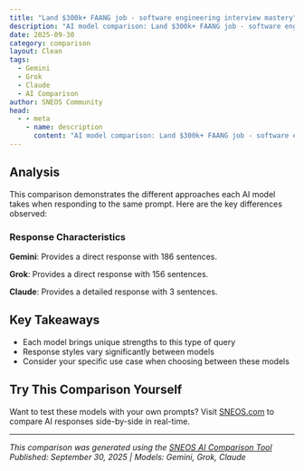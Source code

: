 ```yaml
---
title: "Land $300k+ FAANG job - software engineering interview mastery"
description: "AI model comparison: Land $300k+ FAANG job - software engineering interview mastery..."
date: 2025-09-30
category: comparison
layout: Clean
tags:
  - Gemini
  - Grok
  - Claude
  - AI Comparison
author: SNEOS Community
head:
  - - meta
    - name: description
      content: "AI model comparison: Land $300k+ FAANG job - software engineering interview mastery..."
---
```


<ChatComparison
  title="Land $300k+ FAANG job - software engineering interview mastery"
  prompt="Land $300k+ FAANG job - software engineering interview mastery"
  :responses='{"Gemini": "Okay, let\u0027s break down how to achieve software engineering interview mastery and land that coveted $300k\u002B FAANG (or similar high-paying tech company) job. This is a marathon, not a sprint, so be prepared to invest time and effort. We\u0027ll cover key areas, provide resources, and offer strategies.\n\n**I. Foundational Knowledge \u0026 Skills:**\n\nThis is the bedrock. Without a solid foundation, you\u0027ll struggle even with clever interview techniques.\n\n* **Data Structures \u0026 Algorithms (DSA):** Absolutely essential. This is the *most* heavily tested area.\n * **Key Concepts:**\n * **Arrays:** Basic operations, searching, sorting.\n * **Linked Lists:** Singly, doubly, circular. Insertion, deletion, traversal.\n * **Stacks \u0026 Queues:** LIFO, FIFO. Implementations using arrays and linked lists.\n * **Trees:** Binary trees, binary search trees (BSTs), balanced trees (AVL, Red-Black). Tree traversal (inorder, preorder, postorder).\n * **Graphs:** Representations (adjacency matrix, adjacency list). Graph traversal (BFS, DFS). Shortest path algorithms (Dijkstra\u0027s, Bellman-Ford).\n * **Hash Tables:** Collision resolution techniques (chaining, open addressing). Understanding hash functions.\n * **Heaps:** Min-heaps, max-heaps. Priority queues.\n * **Essential Algorithms:**\n * **Sorting:** Bubble Sort, Insertion Sort, Selection Sort, Merge Sort, Quick Sort, Heap Sort, Radix Sort. Understand their time and space complexities and when to use which.\n * **Searching:** Binary Search.\n * **Graph Algorithms:** Dijkstra\u0027s, Bellman-Ford, BFS, DFS, Topological Sort.\n * **Dynamic Programming:** Understanding overlapping subproblems and optimal substructure. Common DP problems (e.g., Fibonacci sequence, Knapsack problem, Longest Common Subsequence).\n * **Resources:**\n * **LeetCode:** The *primary* platform for practicing DSA problems. Focus on \u0022Top Interview Questions\u0022 lists for specific companies (Google, Amazon, Facebook, etc.). Aim to solve at least 200-300 problems across different difficulty levels.\n * **Cracking the Coding Interview (Gayle Laakmann McDowell):** A classic. Covers DSA concepts and provides interview strategies.\n * **Introduction to Algorithms (CLRS):** A more academic, in-depth treatment of algorithms.\n * **Online Courses:** Coursera, edX, Udemy, Udacity offer courses on DSA, often taught by renowned professors.\n* **Object-Oriented Programming (OOP):**\n * **Key Concepts:**\n * **Encapsulation:** Bundling data and methods that operate on that data within a class.\n * **Abstraction:** Hiding complex implementation details and exposing only essential information.\n * **Inheritance:** Creating new classes based on existing classes, inheriting their properties and behaviors.\n * **Polymorphism:** The ability of an object to take on many forms. (e.g., method overriding, method overloading).\n * **Design Patterns:** Common solutions to recurring design problems (e.g., Singleton, Factory, Observer).\n * **Resources:**\n * **Head First Design Patterns:** A great introduction to design patterns.\n * **Clean Code (Robert C. Martin):** Focuses on writing maintainable and readable code, which is important for interviewers.\n* **System Design:**\n * **Key Concepts:**\n * **Scalability:** The ability of a system to handle increasing load.\n * **Availability:** The percentage of time a system is operational.\n * **Consistency:** Ensuring that data is consistent across multiple nodes in a distributed system.\n * **Fault Tolerance:** The ability of a system to continue operating even if some components fail.\n * **CAP Theorem:** Understanding the trade-offs between Consistency, Availability, and Partition Tolerance.\n * **Common System Components:**\n * Load Balancers\n * Databases (SQL, NoSQL)\n * Caching (e.g., Redis, Memcached)\n * Message Queues (e.g., Kafka, RabbitMQ)\n * Content Delivery Networks (CDNs)\n * **System Design Interview Process:**\n * **Understand the Requirements:** Clarify the problem statement with the interviewer. Ask questions about scale, expected usage, and constraints.\n * **High-Level Design:** Outline the major components of the system and how they interact.\n * **Detailed Design:** Dive deeper into specific components, such as database schemas, API endpoints, and caching strategies.\n * **Consider Trade-offs:** Discuss the trade-offs involved in different design choices. Explain why you chose one approach over another.\n * **Address Bottlenecks:** Identify potential bottlenecks in the system and propose solutions.\n * **Consider Scalability, Availability, and Security:** Always keep these factors in mind throughout the design process.\n * **Resources:**\n * **Designing Data-Intensive Applications (Martin Kleppmann):** A comprehensive guide to system design principles and technologies.\n * **System Design Interview \u2013 An Insider\u0027s Guide (Alex Xu):** A practical guide to system design interviews.\n * **Grokking the System Design Interview:** A course that covers many common system design questions.\n * **YouTube Channels:** Watch videos on system design from channels like \u0022Success in Tech\u0022 and \u0022ByteByteGo.\u0022\n* **Operating Systems \u0026 Computer Architecture (Good to Have):** While not always directly tested, a good understanding helps you reason about performance and resource usage.\n * **Key Concepts:**\n * Processes and Threads\n * Memory Management (Virtual Memory, Paging)\n * Concurrency and Synchronization (Locks, Semaphores)\n * File Systems\n * CPU Architecture (Caching, Pipelining)\n\n**II. Language Proficiency:**\n\n* **Choose a Language:** Python, Java, or C\u002B\u002B are the most common choices for FAANG interviews. Choose the one you\u0027re most comfortable with and become *very* proficient.\n* **Master the Fundamentals:** Understand data types, control flow, object-oriented programming concepts, and common libraries.\n* **Practice, Practice, Practice:** Solve DSA problems in your chosen language. Pay attention to code style and best practices.\n* **Resources:**\n * Official documentation for your chosen language.\n * Online courses and tutorials.\n * Books on advanced language features.\n\n**III. Interview Practice \u0026 Strategy:**\n\n* **Mock Interviews:** The *most* important part of preparation.\n * **Platforms:**\n * **Pramp:** Peer-to-peer mock interviews.\n * **InterviewBit:** Offers a structured interview preparation curriculum.\n * **LeetCode Discuss (Find Mock Interview Partners):** Great for finding people studying for similar roles.\n * **Gainlo (Paid):** Connects you with experienced engineers for realistic mock interviews.\n * **Career Services (if you are a student or recent grad):** Many universities offer mock interview services.\n * **Key Points:**\n * **Simulate the Interview Environment:** Find a quiet place, set a timer, and use a whiteboard or shared document.\n * **Think Out Loud:** Verbalize your thought process as you solve the problem. This allows the interviewer to understand your approach and provide feedback.\n * **Ask Clarifying Questions:** Before you start coding, make sure you fully understand the problem requirements and constraints.\n * **Test Your Code:** Write test cases to verify that your code works correctly.\n * **Analyze Your Performance:** After each mock interview, review your performance and identify areas for improvement.\n* **Behavioral Questions:**\n * **STAR Method:** Use the STAR method (Situation, Task, Action, Result) to answer behavioral questions.\n * **Situation:** Briefly describe the context of the situation.\n * **Task:** Explain your role or responsibility in the situation.\n * **Action:** Describe the specific actions you took to address the situation.\n * **Result:** Explain the outcome of your actions and what you learned.\n * **Prepare Examples:** Think about situations where you demonstrated leadership, teamwork, problem-solving, and communication skills.\n * **Be Honest and Authentic:** Don\u0027t try to fabricate stories. Focus on highlighting your strengths and learning from your mistakes.\n * **Common Behavioral Questions:**\n * Tell me about a time you failed.\n * Tell me about a time you had to work with a difficult team member.\n * Tell me about a time you had to make a difficult decision.\n * Tell me about a time you had to learn something new quickly.\n * Why are you interested in working at [Company Name]?\n* **Company Research:**\n * **Understand the Company\u0027s Mission and Values:** Show that you\u0027re genuinely interested in the company and its goals.\n * **Research the Company\u0027s Products and Services:** Be familiar with the company\u0027s offerings and how they work.\n * **Understand the Company\u0027s Engineering Culture:** Learn about the company\u0027s approach to software development and its engineering practices.\n* **Communication Skills:**\n * **Be Clear and Concise:** Communicate your ideas clearly and avoid jargon.\n * **Listen Carefully:** Pay attention to the interviewer\u0027s questions and respond thoughtfully.\n * **Ask Questions:** Ask thoughtful questions about the role, the team, and the company. This shows that you\u0027re engaged and interested.\n * **Maintain Eye Contact and Smile:** These simple gestures can make a big difference in how you\u0027re perceived.\n* **Common Interview Mistakes to Avoid:**\n * **Not Clarifying the Problem:** Make sure you fully understand the problem before you start coding.\n * **Jumping into Code Too Quickly:** Take some time to think about the problem and outline your approach.\n * **Writing Code Without Testing:** Test your code thoroughly to ensure that it works correctly.\n * **Not Explaining Your Thought Process:** Verbalize your thought process so the interviewer can understand your approach.\n * **Being Arrogant or Defensive:** Be humble and open to feedback.\n * **Not Asking Questions:** Show that you\u0027re engaged and interested by asking thoughtful questions.\n\n**IV. Targeted Preparation (Based on Company):**\n\n* **Google:** Known for algorithmic depth, system design expertise, and problem-solving ability. Expect questions on graph algorithms, dynamic programming, and distributed systems.\n* **Amazon:** Emphasizes leadership principles and practical problem-solving. Expect questions on data structures, algorithms, and system design, often related to e-commerce or cloud computing. Be ready to give specific examples of when you have lived the Amazon Leadership Principles.\n* **Facebook (Meta):** Focuses on data structures, algorithms, and system design, particularly related to social networking. Expect questions on graph databases, caching, and distributed systems.\n* **Apple:** Values innovation, user experience, and attention to detail. Expect questions on data structures, algorithms, and system design, often related to iOS or macOS development.\n* **Netflix:** Places a strong emphasis on performance, scalability, and reliability. Expect questions on distributed systems, caching, and data streaming.\n\n**V. The Job Search:**\n\n* **Resume Optimization:**\n * **Highlight Relevant Skills and Experience:** Tailor your resume to each job application, emphasizing the skills and experience that are most relevant to the role.\n * **Use Keywords:** Incorporate keywords from the job description into your resume. Many companies use applicant tracking systems (ATS) to screen resumes.\n * **Quantify Your Achievements:** Use numbers to quantify your accomplishments whenever possible. For example, \u0022Improved website performance by 20%.\u0022\n * **Keep it Concise:** Aim for a one-page resume if you have less than 10 years of experience.\n* **Networking:**\n * **LinkedIn:** Connect with recruiters and engineers at your target companies.\n * **Industry Events:** Attend conferences and meetups to network with people in the industry.\n * **Referrals:** Ask your friends, family, and former colleagues for referrals. Referrals can significantly increase your chances of getting an interview.\n* **Apply Widely:** Don\u0027t limit yourself to just a few companies. Apply to a wide range of companies that interest you.\n* **Negotiate Your Salary:** Don\u0027t be afraid to negotiate your salary. Research the average salary for similar roles in your location. Be prepared to justify your salary expectations based on your skills, experience, and the value you bring to the company.\n\n**VI. Timeline \u0026 Consistency:**\n\n* **This is a Long-Term Investment:** Plan for at least 3-6 months of dedicated preparation.\n* **Consistency is Key:** Study and practice regularly, even if it\u0027s just for a few hours each day.\n* **Don\u0027t Get Discouraged:** It\u0027s normal to face setbacks and rejections. Learn from your mistakes and keep moving forward.\n\n**VII. Specific Resources \u0026 Tools:**\n\n* **LeetCode:** (leetcode.com) - Coding Practice\n* **Glassdoor:** (glassdoor.com) - Company Reviews, Salary Information, Interview Questions\n* **LinkedIn:** (linkedin.com) - Networking, Job Search\n* **Cracking the Coding Interview:** (Book) - Interview Preparation Guide\n* **Designing Data-Intensive Applications:** (Book) - System Design\n* **System Design Interview \u2013 An Insider\u0027s Guide:** (Book) - System Design\n* **Grokking the System Design Interview:** (educative.io) - System Design Course\n* **Pramp:** (pramp.com) - Mock Interviews\n* **InterviewBit:** (interviewbit.com) - Interview Preparation\n* **Visual Studio Code (VS Code):** A popular and versatile code editor.\n* **Data Structures and Algorithms Specialization (Coursera):** A comprehensive Coursera specialization on data structures and algorithms.\n\n**Example Study Plan (3-Month Intensive):**\n\n* **Month 1:**\n * **Focus:** DSA Fundamentals (Arrays, Linked Lists, Stacks, Queues, Trees)\n * **Activities:**\n * Solve LeetCode easy and medium problems (at least 10-15 per day).\n * Read chapters on relevant DSA topics in \u0022Cracking the Coding Interview.\u0022\n * Practice implementing data structures from scratch.\n * **Mock Interviews:** 1-2 per week focused on DSA.\n* **Month 2:**\n * **Focus:** Advanced DSA (Graphs, Dynamic Programming, Heaps, Hash Tables) and OOP.\n * **Activities:**\n * Solve LeetCode medium and hard problems.\n * Study common dynamic programming patterns.\n * Practice OOP design principles and implement design patterns.\n * **Mock Interviews:** 2-3 per week focused on DSA and OOP.\n* **Month 3:**\n * **Focus:** System Design, Behavioral Questions, Company Research.\n * **Activities:**\n * Read \u0022Designing Data-Intensive Applications\u0022 and \u0022System Design Interview \u2013 An Insider\u0027s Guide.\u0022\n * Practice system design problems on Grokking the System Design Interview.\n * Prepare answers to common behavioral questions using the STAR method.\n * Research your target companies and their engineering culture.\n * **Mock Interviews:** 3-4 per week focused on System Design, Behavioral Questions, and Full-Stack Simulations.\n\n**Key Takeaways:**\n\n* **Master DSA:** This is non-negotiable.\n* **Practice Consistently:** Regular practice is essential for building muscle memory and improving your problem-solving skills.\n* **Get Feedback:** Mock interviews are crucial for identifying areas for improvement.\n* **Be Prepared to Discuss Your Thought Process:** Interviewers want to see how you approach problems, not just the final solution.\n* **Stay Positive and Persistent:** The job search can be challenging, but don\u0027t give up.\n\nBy following this comprehensive guide and dedicating the time and effort required, you\u0027ll significantly increase your chances of landing that $300k\u002B FAANG software engineering job. Good luck!\n", "Grok": "Landing a $300k\u002B FAANG (Facebook/Meta, Apple, Amazon, Netflix, Google) job as a software engineer requires a combination of technical expertise, strategic preparation, and polished soft skills. These roles (often at Senior or Staff Engineer levels) come with high expectations, and the interview process is rigorous. Below is a detailed guide to mastering the software engineering interview process for FAANG companies, with a focus on technical preparation, behavioral interviews, and overall strategy.\n\n---\n\n### 1. Understand the FAANG Interview Process\nEach FAANG company has a slightly different process, but the core components are similar. Generally, the process includes:\n\n- **Initial Screening**: A phone or video call with a recruiter to discuss your background, experience, and salary expectations.\n- **Technical Phone Interviews**: 1-2 rounds of coding interviews (45-60 minutes each) focusing on data structures, algorithms, and problem-solving.\n- **Onsite/Virtual Loop**: 4-6 interviews, including:\n - Coding (data structures and algorithms)\n - System Design (for mid-to-senior-level roles)\n - Behavioral (leadership, teamwork, conflict resolution)\n- **Hiring Committee Review**: Your performance is evaluated holistically.\n\n**Compensation Context for $300k\u002B**:\n- This salary range typically corresponds to Senior Software Engineer (SWE) or higher (e.g., Staff/Principal Engineer) roles.\n- Total compensation (TC) includes base salary (~$150k\u2013$250k), bonuses, and equity (RSUs). Achieving this level often requires 5\u002B years of experience or exceptional skills.\n\nFocus on roles at companies known for high pay (e.g., Google L5, Meta E5, Amazon L6). Use platforms like **Levels.fyi** to research compensation bands and target levels.\n\n---\n\n### 2. Technical Preparation: Coding and Problem-Solving\nThe coding interview is the most critical part of the FAANG process. Most problems test data structures, algorithms, and problem-solving under time constraints.\n\n#### Key Topics to Master\n- **Arrays/Strings**: Two-pointer techniques, sliding window, prefix sums.\n- **Linked Lists**: Reversal, cycle detection, merging.\n- **Stacks/Queues**: Monotonic stack, priority queues.\n- **Trees/Graphs**: BFS, DFS, binary search trees, shortest path algorithms (Dijkstra\u2019s, Bellman-Ford), topological sort.\n- **Dynamic Programming**: 1D/2D DP, state transition, memoization.\n- **Hashing**: Hash maps/sets for efficient lookups, collision handling.\n- **Advanced Topics**: Trie, segment trees, union-find (for senior-level roles).\n\n#### Practice Strategy\n1. **Use LeetCode**: Solve 300-500 problems, focusing on Medium and Hard difficulty. Prioritize FAANG-tagged problems (search \u201CGoogle interview questions\u201D on LeetCode).\n - Follow the \u201CBlind 75\u201D or \u201CNeetCode 150\u201D curated lists for a strong foundation.\n - Practice under timed conditions (45 minutes per problem).\n2. **Understand Patterns**: Recognize recurring problem types (e.g., sliding window for subarray problems, DFS for graph traversal).\n3. **Mock Interviews**: Use platforms like **Pramp**, **Interviewing.io**, or book sessions with peers to simulate real interviews.\n4. **Code Readability**: Write clean, modular code with proper variable names and comments during interviews.\n\n#### Tips for Success\n- Verbalize your thought process while solving problems (even if you\u2019re stuck).\n- Start with a brute-force approach, then optimize for time and space complexity.\n- Master time/space complexity analysis (Big-O notation) and explain trade-offs.\n\n**Resources**:\n- \u201CCracking the Coding Interview\u201D by Gayle Laakmann McDowell (classic resource with 189 problems).\n- NeetCode.io (video explanations for LeetCode problems).\n- LeetCode Premium for company-specific questions.\n\n---\n\n### 3. System Design Preparation\nSystem design interviews are crucial for senior-level roles ($300k\u002B). They test your ability to architect scalable, reliable systems.\n\n#### Key Concepts to Master\n- **Scalability**: Load balancing, sharding, partitioning, caching (e.g., Redis, Memcached).\n- **Databases**: SQL vs. NoSQL, indexing, replication, consistency models (CAP theorem).\n- **APIs**: REST, GraphQL, rate limiting, authentication.\n- **Distributed Systems**: Consistency, availability, consensus (e.g., Raft, Paxos), microservices.\n- **Common Systems**: Design systems like URL shortener, messaging app, newsfeed, or ride-sharing platform.\n\n#### Practice Strategy\n1. **Learn Fundamentals**: Study \u201CDesigning Data-Intensive Applications\u201D by Martin Kleppmann for deep insights into distributed systems.\n2. **Use Frameworks**: Follow a structured approach in interviews (e.g., clarify requirements, define APIs, address scaling bottlenecks, handle failures).\n3. **Mock Interviews**: Practice with peers or platforms like Educative\u2019s Grokking the System Design Interview course.\n4. **Draw Diagrams**: Be comfortable sketching architecture diagrams (use tools like draw.io for practice).\n\n#### Tips for Success\n- Start with high-level design, then dive into specifics based on the interviewer\u2019s prompts.\n- Discuss trade-offs (e.g., latency vs. consistency) and justify your choices.\n- Mention real-world technologies (e.g., Kafka for messaging, DynamoDB for NoSQL).\n\n**Resources**:\n- Educative.io: \u201CGrokking the System Design Interview\u201D and \u201CGrokking Modern System Design for Software Engineers \u0026 Managers.\u201D\n- YouTube channels: Tech Dummies, System Design Interview.\n\n---\n\n### 4. Behavioral Interview Preparation\nBehavioral interviews assess your soft skills, cultural fit, and leadership abilities (especially for senior roles). FAANG companies value their leadership principles (e.g., Amazon\u2019s 16 Leadership Principles, Google\u2019s emphasis on \u201CGoogliness\u201D).\n\n#### Common Topics\n- **Teamwork/Collaboration**: Describe a time you worked with a difficult teammate.\n- **Conflict Resolution**: How did you handle a disagreement with a manager or peer?\n- **Ownership**: Share an example of when you took initiative or owned a failure.\n- **Impact**: Highlight projects where you delivered significant results (quantify impact if possible).\n\n#### Preparation Strategy\n1. **Use the STAR Method**: Structure responses with Situation, Task, Action, and Result.\n2. **Prepare Stories**: Have 5-7 stories ready that cover different scenarios (e.g., failure, leadership, innovation).\n3. **Align with Company Values**: Tailor answers to the company\u2019s culture (e.g., Amazon\u2019s \u201CDive Deep\u201D or Google\u2019s focus on user impact).\n4. **Practice Articulation**: Record yourself or practice with friends to refine delivery.\n\n#### Tips for Success\n- Be concise but specific; avoid rambling.\n- Show self-awareness by admitting mistakes and detailing lessons learned.\n- Highlight skills relevant to senior roles (e.g., mentoring, cross-team collaboration).\n\n**Resources**:\n- Amazon Leadership Principles (for Amazon interviews).\n- \u201CCracking the PM Interview\u201D (behavioral section applies to SWE roles).\n- Mock behavioral interviews on Interviewing.io.\n\n---\n\n### 5. Build a Strong Profile\nYour resume, experience, and network play a key role in getting noticed for high-paying roles.\n\n#### Resume Optimization\n- Highlight impact: Quantify achievements (e.g., \u201CImproved API latency by 30% for 10M users\u201D).\n- Tailor to the job: Use keywords from the job description (e.g., \u201Cdistributed systems,\u201D \u201Cmachine learning\u201D).\n- Keep it concise: 1-2 pages, focusing on recent and relevant experience.\n\n#### Networking\n- **Referrals**: Reach out to connections at FAANG companies via LinkedIn. A referral significantly boosts your chances of an interview.\n- **Recruiters**: Engage with FAANG recruiters on LinkedIn or at career fairs.\n- **Community**: Join tech meetups, conferences, or forums like Blind to learn insider tips.\n\n#### Portfolio (if applicable)\n- Showcase personal projects, open-source contributions, or a GitHub profile with well-documented code.\n- Focus on projects relevant to the role (e.g., a scalable web app, a distributed system prototype).\n\n---\n\n### 6. Salary Negotiation\nTo reach $300k\u002B TC, negotiation is critical, as offers often start lower.\n\n#### Strategy\n- **Know Your Worth**: Use Levels.fyi to benchmark compensation for your target level and location.\n- **Don\u2019t Disclose Current Salary**: Politely deflect if asked; focus on market rates.\n- **Leverage Competing Offers**: If possible, secure multiple offers to create leverage.\n- **Focus on Total Compensation**: Equity (RSUs) often forms a large chunk of FAANG pay\u2014negotiate for higher equity grants.\n- **Ask for Sign-On Bonuses**: Many companies offer one-time bonuses to bridge gaps.\n\n#### Tips\n- Be confident but respectful; FAANG recruiters expect negotiation.\n- Express enthusiasm for the role while discussing numbers.\n- Consider non-monetary perks (e.g., remote work, relocation assistance).\n\n**Resources**:\n- \u201CNever Split the Difference\u201D by Chris Voss (negotiation tactics).\n- Levels.fyi salary negotiation guides.\n\n---\n\n### 7. Timeline and Consistency\nPreparation for FAANG interviews takes 3-6 months of focused effort, especially for senior roles.\n\n#### Suggested Timeline\n- **Month 1-2**: Grind LeetCode (solve 10-15 problems/week), study data structures and algorithms.\n- **Month 3-4**: Focus on system design, review common designs, and practice mocks.\n- **Month 5**: Polish behavioral stories, do full mock interview loops, and refine resume.\n- **Month 6**: Apply to roles, schedule interviews, and negotiate offers.\n\n#### Daily Routine\n- 2-3 hours/day on weekdays (coding or system design).\n- 5-6 hours on weekends (mock interviews, deep dives into topics).\n- Take breaks to avoid burnout.\n\n", "Claude": "# FAANG Software Engineering Interview Mastery Guide\n\n## Overview of FAANG Interviews\n\n**Timeline:** 3-6 months of focused preparation\n**Success Rate:** ~10-15% (but much higher with proper preparation)\n\n### Interview Process Structure\n1. **Phone/Video Screen** (45-60 min) - 1-2 coding problems\n2. **On-site/Virtual On-site** (4-6 rounds):\n - Coding (2-3 rounds)\n - System Design (1-2 rounds) \n - Behavioral (1 round, often integrated)\n\n---\n\n## Technical Preparation Strategy\n\n### Phase 1: Foundation Building (4-6 weeks)\n\n**Data Structures \u0026 Algorithms Priority:**\n- Arrays, Strings, Hash Tables\n- Linked Lists, Stacks, Queues\n- Trees (Binary Trees, BST, Tries)\n- Graphs (BFS, DFS, Dijkstra)\n- Dynamic Programming\n- Sorting \u0026 Searching\n\n**Study Plan:**\n- **Week 1-2:** Arrays, Strings, Hash Tables (50 problems)\n- **Week 3-4:** Trees and Graphs (40 problems)\n- **Week 5-6:** DP and Advanced Topics (30 problems)\n\n### Phase 2: Problem-Solving Mastery (8-12 weeks)\n\n**Platform Strategy:**\n- **LeetCode:** 300\u002B problems (focus on Medium/Hard)\n- **NeetCode 150:** Curated problem set\n- **Company-specific practice:** Use company tags\n\n**Problem Distribution:**\n- Easy: 20% (confidence building)\n- Medium: 60% (interview reality)\n- Hard: 20% (edge case preparation)\n\n**Daily Schedule:**\n- 2-3 new problems\n- Review 2-3 previous problems\n- 1 mock interview per week\n\n### Phase 3: System Design (4-6 weeks)\n\n**Core Topics:**\n- Scalability fundamentals\n- Database design (SQL vs NoSQL)\n- Caching strategies (Redis, CDN)\n- Load balancing\n- Microservices architecture\n- Message queues\n- Monitoring and logging\n\n**Practice Systems:**\n- Design Twitter/X\n- Design URL shortener\n- Design chat system\n- Design video streaming\n- Design ride-sharing app\n\n**Resources:**\n- \u0022Designing Data-Intensive Applications\u0022 by Martin Kleppmann\n- System Design Interview volumes by Alex Xu\n- High Scalability blog\n\n---\n\n## Company-Specific Strategies\n\n### Google\n- **Focus:** Clean code, optimal solutions\n- **Unique aspects:** Googliness, leadership principles\n- **Preparation:** Emphasize algorithm optimization, practice explaining thought process\n\n### Meta (Facebook)\n- **Focus:** Move fast, impact-driven solutions\n- **Unique aspects:** Product sense, growth mindset\n- **Preparation:** Practice building at scale, user-focused thinking\n\n### Apple\n- **Focus:** Attention to detail, user experience\n- **Unique aspects:** Product integration, privacy focus\n- **Preparation:** Emphasize quality over speed, system integration\n\n### Netflix\n- **Focus:** Culture fit, high performance\n- **Unique aspects:** Freedom and responsibility\n- **Preparation:** Demonstrate ownership, decision-making skills\n\n### Amazon\n- **Focus:** Leadership principles, customer obsession\n- **Unique aspects:** Bar raiser interviews, STAR method\n- **Preparation:** Master behavioral stories with metrics\n\n---\n\n## Behavioral Interview Excellence\n\n### STAR Method Mastery\n**Situation:** Context and background\n**Task:** Your responsibility\n**Action:** Specific steps you took\n**Result:** Quantifiable outcomes\n\n### Story Bank (Prepare 8-10 stories covering):\n- Leadership/influence\n- Problem-solving under pressure\n- Conflict resolution\n- Innovation/creativity\n- Failure and learning\n- Collaboration\n- Technical challenges\n- Customer impact\n\n### Amazon Leadership Principles Focus:\n- Customer Obsession\n- Ownership\n- Invent and Simplify\n- Bias for Action\n- Deliver Results\n\n---\n\n## Mock Interview Strategy\n\n### Platforms:\n- **Pramp:** Free peer-to-peer practice\n- **InterviewBit:** Structured mock interviews\n- **Interviewing.io:** Anonymous practice with engineers\n- **LeetCode Mock:** Timed practice sessions\n\n### Schedule:\n- **Weeks 1-4:** 1 mock per week (coding"}' 
  published-date="16:02"
/>

## Analysis

This comparison demonstrates the different approaches each AI model takes when responding to the same prompt. Here are the key differences observed:

### Response Characteristics

**Gemini**: Provides a direct response with 186 sentences. 

**Grok**: Provides a direct response with 156 sentences. 

**Claude**: Provides a detailed response with 3 sentences. 

## Key Takeaways

- Each model brings unique strengths to this type of query
- Response styles vary significantly between models
- Consider your specific use case when choosing between these models

## Try This Comparison Yourself

Want to test these models with your own prompts? Visit [SNEOS.com](https://sneos.com) to compare AI responses side-by-side in real-time.

---

*This comparison was generated using the [SNEOS AI Comparison Tool](https://sneos.com)*
*Published: September 30, 2025 | Models: Gemini, Grok, Claude*
